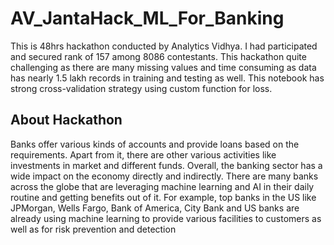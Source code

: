 # AV_JantaHack_ML_For_Banking
This is 48hrs hackathon conducted by Analytics Vidhya. I had participated and secured rank of 157 among 8086 contestants. This hackathon quite challenging as there are many missing values and time consuming as data has nearly 1.5 lakh records in training and testing as well. This notebook has strong cross-validation strategy using custom function for loss.

## About Hackathon
Banks offer various kinds of accounts and provide loans based on the requirements. Apart from it, there are other various activities like investments in market and different funds. Overall, the banking sector has a wide impact on the economy directly and indirectly.  There are many banks across the globe that are leveraging machine learning and AI in their daily routine and getting benefits out of it.  For example, top banks in the US like JPMorgan, Wells Fargo, Bank of America, City Bank and US banks are already using machine learning to provide various facilities to customers as well as for risk prevention and detection

